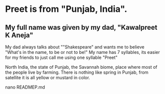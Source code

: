 # Preet is from "Punjab, India".
 ## My full name was  given by my dad, "Kawalpreet K Aneja"

My dad always talks about ""Shakespeare" and wants me to believe "What's in the name, to be or not to be!"
My name has 7 syllables, its easier for my friends to just call me using one syllable "Preet"

North India, the state of Punjab, the Savannah biome, place where most of the people live by farming.  There is nothing like spring in Punjab, from satellite it is all yellow or mustard in color.

nano READMEP.md
